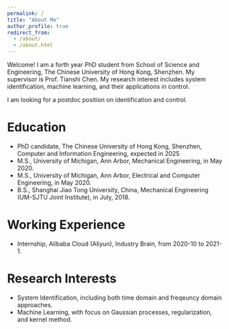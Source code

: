 ```yaml
---
permalink: /
title: "About Me"
author_profile: true
redirect_from: 
  - /about/
  - /about.html
---
```


Welcome! I am a forth year PhD student from School of Science and Engineering, The Chinese University of Hong Kong, Shenzhen. My supervisor is Prof. Tianshi Chen. My research interest includes system identification, machine learning, and their applications in control. 

I am looking for a postdoc position on identification and control. 


Education
======
- PhD candidate, The Chinese University of Hong Kong, Shenzhen, Computer and Information Engineering, expected in 2025
- M.S., University of Michigan, Ann Arbor, Mechanical Engineering, in May 2020.
- M.S., University of Michigan, Ann Arbor, Electrical and Computer Engineering, in May 2020.
- B.S., Shanghai Jiao Tong University, China, Mechanical Engineering (UM-SJTU Joint Institute), in July, 2018.

Working Experience
======
- Internship, Alibaba Cloud (Aliyun), Industry Brain, from 2020-10 to 2021-1.


Research Interests
======
- System Identification, including both time domain and freqeuncy domain approaches.
- Machine Learning, with focus on Gaussian processes,  regularization, and kernel method.


